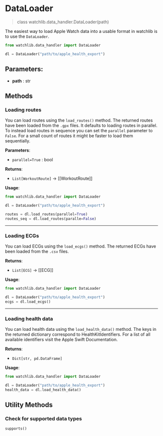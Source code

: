 
# DataLoader
> class watchlib.data_handler.DataLoader(path)

The easiest way to load Apple Watch data into a usable format in watchlib is to use the `DataLoader`.

```python
from watchlib.data_handler import DataLoader

dl = DataLoader("path/to/apple_health_export")
```

## Parameters:
- **path** : str
## Methods
### Loading routes
You can load routes using the `load_routes()` method. The returned routes have been loaded from the `.gpx` files.
It defaults to loading routes in parallel. To instead load routes in sequence you can set the `parallel` parameter to `False`. For a small count of routes it might be faster to load them sequentially.

**Parameters**:
- `parallel=True` : bool

**Returns**: 
- `List[WorkoutRoute]` → [[WorkoutRoute]]

**Usage**:
```python
from watchlib.data_handler import DataLoader 

dl = DataLoader("path/to/apple_health_export")

routes = dl.load_routes(parallel=True) 
routes_seq = dl.load_routes(paralle=False)
```

---

### Loading ECGs
You can load ECGs using the `load_ecgs()` method. The returned ECGs have been loaded from the `.csv` files.

**Returns**: 
- `List[ECG]` → [[ECG]]

**Usage**:
```python
from watchlib.data_handler import DataLoader 

dl = DataLoader("path/to/apple_health_export")
ecgs = dl.load_ecgs()
```

---

### Loading health data
You can load health data using the `load_health_data()` method. The keys in the returned dictionary correspond to HealthKitIdentifiers. For a list of all available identifiers visit the Apple Swift Documentation.

**Returns**: 
- `Dict[str, pd.DataFrame]`

**Usage**:
```python
from watchlib.data_handler import DataLoader 

dl = DataLoader("path/to/apple_health_export")
health_data = dl.load_health_data()
```


## Utility Methods

### Check for supported data types
`supports()`
